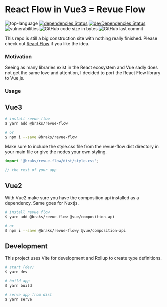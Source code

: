 # React Flow in Vue3 = Revue Flow
![top-language](https://img.shields.io/github/languages/top/bcakmakoglu/revue-flow)
[![dependencies Status](https://status.david-dm.org/gh/bcakmakoglu/revue-flow.svg)](https://david-dm.org/bcakmakoglu/revue-flow)
[![devDependencies Status](https://status.david-dm.org/gh/bcakmakoglu/revue-flow.svg?type=dev)](https://david-dm.org/bcakmakoglu/revue-flow?type=dev)
![vulnerabilities](https://img.shields.io/snyk/vulnerabilities/github/bcakmakoglu/revue-flow)
![GitHub code size in bytes](https://img.shields.io/github/languages/code-size/bcakmakoglu/revue-flow)
![GitHub last commit](https://img.shields.io/github/last-commit/bcakmakoglu/revue-flow)

This repo is still a big construction site with nothing really finished.
Please check out [React Flow](https://reactflow.dev/) if you like the idea.

### Motivation
Seeing as many libraries exist in the React ecosystem and Vue sadly does not get the same
love and attention, I decided to port the React Flow library to Vue.js.

### Usage

## Vue3

```bash
# install revue flow
$ yarn add @braks/revue-flow

# or
$ npm i --save @braks/revue-flow
```

Make sure to include the style.css file from the revue-flow dist directory in your main file or give the nodes your own styling.
```ts
import '@braks/revue-flow/dist/style.css';

// the rest of your app
```

## Vue2
With Vue2 make sure you have the composition api installed as a dependency. Same goes for Nuxtjs.
```bash
# install revue flow
$ yarn add @braks/revue-flow @vue/composition-api

# or
$ npm i --save @braks/revue-flowy @vue/composition-api
```

## Development
This project uses Vite for development and Rollup to create type definitions.

```bash
# start (dev)
$ yarn dev

# build app
$ yarn build

# serve app from dist
$ yarn serve
```
